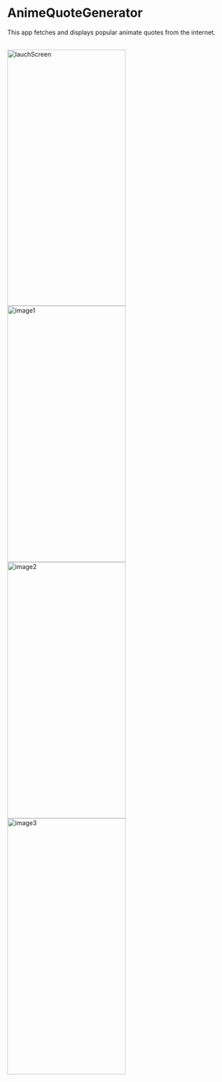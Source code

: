 # AnimeQuoteGenerator
This app fetches and displays popular animate quotes from the internet.
<br><br>
<!-- <img width="363" alt="lauchScreen" src="https://user-images.githubusercontent.com/60410024/236642549-9bc0f263-b43c-4eb8-84b5-3c2b3cdd78af.png">
<img width="377" alt="image1" src="https://user-images.githubusercontent.com/60410024/236642597-a2af81b1-3cf6-4079-8032-bd06565f8cbe.png">
<img width="371" alt="image2" src="https://user-images.githubusercontent.com/60410024/236642700-9976cc79-9b8f-4ff3-a00a-6498b0620fef.png">
<img width="372" alt="image3" src="https://user-images.githubusercontent.com/60410024/236642706-b577047d-03a5-4ae0-907d-f4983a76b26c.png"> -->


<img src="https://user-images.githubusercontent.com/60410024/236642549-9bc0f263-b43c-4eb8-84b5-3c2b3cdd78af.png" alt="lauchScreen"
   width="270" height="585">
<img src="https://user-images.githubusercontent.com/60410024/236642597-a2af81b1-3cf6-4079-8032-bd06565f8cbe.png" alt="image1"
   width="270" height="585">
<img src="https://user-images.githubusercontent.com/60410024/236642700-9976cc79-9b8f-4ff3-a00a-6498b0620fef.png" alt="image2"
   width="270" height="585">   
<img src="https://user-images.githubusercontent.com/60410024/236642706-b577047d-03a5-4ae0-907d-f4983a76b26c.png" alt="image3"
   width="270" height="585">
